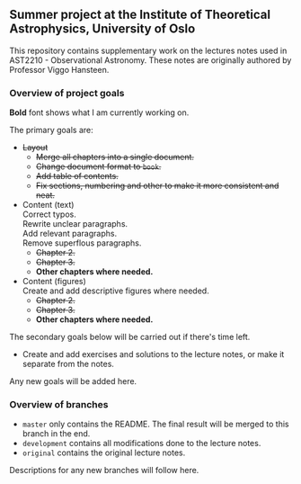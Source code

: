 ## Summer project at the Institute of Theoretical Astrophysics, University of Oslo
This repository contains supplementary work on the lectures notes used in AST2210 -
Observational Astronomy. These notes are originally authored
by Professor Viggo Hansteen.


### Overview of project goals
**Bold** font shows what I am currently working on.

The primary goals are:
* ~~Layout~~
  * ~~Merge all chapters into a single document.~~
  * ~~Change document format to `book`.~~
  * ~~Add table of contents.~~
  * ~~Fix sections, numbering and other to make it more consistent and neat.~~
* Content (text)  
   Correct typos.  
   Rewrite unclear paragraphs.  
   Add relevant paragraphs.  
   Remove superflous paragraphs.
  * ~~Chapter 2.~~
  * ~~Chapter 3.~~
  * **Other chapters where needed.**
* Content (figures)  
   Create and add descriptive figures where needed.
  * ~~Chapter 2.~~
  * ~~Chapter 3.~~
  * **Other chapters where needed.**

The secondary goals below will be carried out if there's time left.
* Create and add exercises and solutions to the lecture notes, or make it separate from
	the notes.

Any new goals will be added here.


### Overview of branches
* `master` only contains the README. The final result will be merged to this branch in the
	end.
* `development` contains all modifications done to the lecture notes.
* `original` contains the original lecture notes.

Descriptions for any new branches will follow here.

